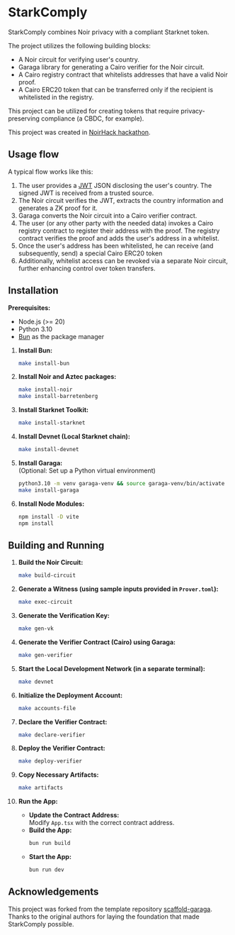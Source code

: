# StarkComply

StarkComply combines Noir privacy with a compliant Starknet token.

The project utilizes the following building blocks:
- A Noir circuit for verifying user's country.
- Garaga library for generating a Cairo verifier for the Noir circuit.
- A Cairo registry contract that whitelists addresses that have a valid Noir proof.
- A Cairo ERC20 token that can be transferred only if the recipient is whitelisted in the registry.

This project can be utilized for creating tokens that require privacy-preserving compliance (a CBDC, for example).

This project was created in [NoirHack hackathon](https://www.noirhack.com/).

## Usage flow

A typical flow works like this:

1. The user provides a [JWT](https://jwt.io/) JSON disclosing the user's country. The signed JWT is received from a trusted source.
1. The Noir circuit verifies the JWT, extracts the country information and generates a ZK proof for it.
1. Garaga converts the Noir circuit into a Cairo verifier contract.
1. The user (or any other party with the needed data) invokes a Cairo registry contract to register their address with the proof. The registry contract verifies the proof and adds the user's address in a whitelist.
1. Once the user's address has been whitelisted, he can receive (and subsequently, send) a special Cairo ERC20 token
1. Additionally, whitelist access can be revoked via a separate Noir circuit, further enhancing control over token transfers.

## Installation

**Prerequisites:**
- Node.js (>= 20)
- Python 3.10
- [Bun](https://bun.sh/) as the package manager

1. **Install Bun:**  
   ```sh
   make install-bun
   ```

2. **Install Noir and Aztec packages:**  
   ```sh
   make install-noir
   make install-barretenberg
   ```

3. **Install Starknet Toolkit:**  
   ```sh
   make install-starknet
   ```

4. **Install Devnet (Local Starknet chain):**  
   ```sh
   make install-devnet
   ```

5. **Install Garaga:**  
   (Optional: Set up a Python virtual environment)  
   ```sh
   python3.10 -m venv garaga-venv && source garaga-venv/bin/activate
   make install-garaga
   ```

6. **Install Node Modules:**  
   ```sh
   npm install -D vite
   npm install
   ```

## Building and Running

1. **Build the Noir Circuit:**  
   ```sh
   make build-circuit
   ```

2. **Generate a Witness (using sample inputs provided in `Prover.toml`):**  
   ```sh
   make exec-circuit
   ```

3. **Generate the Verification Key:**  
   ```sh
   make gen-vk
   ```

4. **Generate the Verifier Contract (Cairo) using Garaga:**  
   ```sh
   make gen-verifier
   ```

5. **Start the Local Development Network (in a separate terminal):**  
   ```sh
   make devnet
   ```

6. **Initialize the Deployment Account:**  
   ```sh
   make accounts-file
   ```

7. **Declare the Verifier Contract:**  
   ```sh
   make declare-verifier
   ```

8. **Deploy the Verifier Contract:**  
   ```sh
   make deploy-verifier
   ```

9. **Copy Necessary Artifacts:**  
   ```sh
   make artifacts
   ```

10. **Run the App:**
    - **Update the Contract Address:**  
      Modify `App.tsx` with the correct contract address.
    - **Build the App:**  
      ```sh
      bun run build
      ```
    - **Start the App:**  
      ```sh
      bun run dev
      ```

## Acknowledgements

This project was forked from the template repository [scaffold-garaga](https://github.com/m-kus/scaffold-garaga). Thanks to the original authors for laying the foundation that made StarkComply possible.
